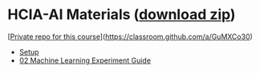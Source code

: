# HCIA-AI Materials ([download zip](https://cslinux0.comp.hkbu.edu.hk/~kennycheng/HCIA-AI-3.0-Experiment.zip))

[[Private repo for this course](https://classroom.github.com/classrooms/56101150-hcia-ai-2023)](https://classroom.github.com/a/GuMXCo30)

- [Setup](https://hcia-ai.hkbu.dev/setup)
- [02 Machine Learning Experiment Guide](https://hcia-ai.hkbu.dev/02-Machine-Learning-Experiment-Guide.html)
